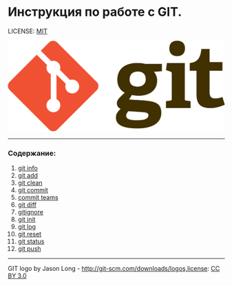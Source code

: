 # Инструкция по работе с GIT.

LICENSE: [MIT](./license.md)

![git-logotip](./assets/Git-logo.png)

---

### Содержание:

1. [git info](./infogit.md)
2. [git add](./add.md)
3. [git clean](./clean.md)
4. [git commit](./commit.md)    
5. [commit teams](./committeams.md)
6. [git diff](./diff.md)
7. [gitignore](./gitignore.md)
8. [git init](./init.md)
9. [git log](./log.md)
10. [git reset](./reset.md)
11. [git status](./status.md)
12. [git push](./push.md)


---

GIT logo by Jason Long - http://git-scm.com/downloads/logos,license: [CC BY 3.0](https://creativecommons.org/licenses/by/3.0/)
